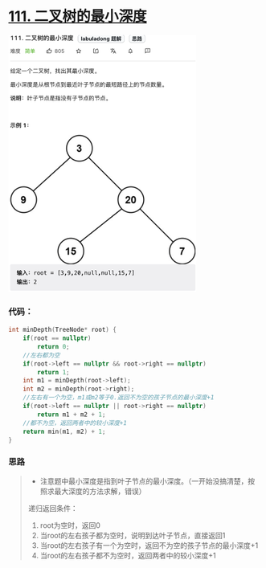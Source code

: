 # [111. 二叉树的最小深度](https://leetcode.cn/problems/minimum-depth-of-binary-tree/)

<img src="https://raw.githubusercontent.com/damenshi/myImage/main/img/image-20220725200643039.png" alt="image-20220725200643039" style="zoom:50%;" />

### 代码：
```c++
int minDepth(TreeNode* root) {
    if(root == nullptr)
        return 0;
  	//左右都为空
    if(root->left == nullptr && root->right == nullptr)
        return 1;
    int m1 = minDepth(root->left);
    int m2 = minDepth(root->right);
  	//左右有一个为空，m1或m2等于0.返回不为空的孩子节点的最小深度+1
    if(root->left == nullptr || root->right == nullptr)
        return m1 + m2 + 1;
  	//都不为空，返回两者中的较小深度+1
    return min(m1, m2) + 1;
}
```

### 思路
>+ 注意题中最小深度是指到叶子节点的最小深度。（一开始没搞清楚，按照求最大深度的方法求解，错误）
>
>递归返回条件：
>
>1. root为空时，返回0
>2. 当root的左右孩子都为空时，说明到达叶子节点，直接返回1
>3. 当root的左右孩子有一个为空时，返回不为空的孩子节点的最小深度+1
>4. 当root的左右孩子都不为空时，返回两者中的较小深度+1